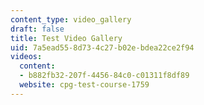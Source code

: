 ```yaml
---
content_type: video_gallery
draft: false
title: Test Video Gallery
uid: 7a5ead55-8d73-4c27-b02e-bdea22ce2f94
videos:
  content:
  - b882fb32-207f-4456-84c0-c01311f8df89
  website: cpg-test-course-1759
---
```

